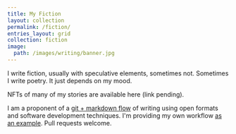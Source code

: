 ```yaml
---
title: My Fiction 
layout: collection
permalink: /fiction/
entries_layout: grid
collection: fiction 
image:
  path: /images/writing/banner.jpg
---
```

I write fiction, usually with speculative elements, sometimes not. Sometimes I write poetry. It just depends on my mood.

NFTs of many of my stories are available here (link pending).

I am a proponent of a [git + markdown flow](https://github.com/jgottwig/writers-flow) of writing using open formats and software development techniques. I'm providing my own workflow [as an example](https://github.com/jgottwig/writers-flow). Pull requests welcome.
